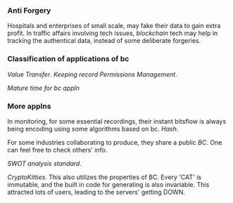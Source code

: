 ### Anti Forgery

Hospitals and enterprises of small scale, may fake their data to gain extra profit.
In traffic affairs involving tech issues, *blockchain* tech may help in tracking the authentical data, instead of some deliberate forgeries.

### Classification of applications of bc

*Value Transfer*.
*Keeping record*
*Permissions Management*.

*Mature time for bc appln*

### More applns

In monitoring, for some essential recordings, their instant bitsflow is always being encoding using some algorithms based on bc.
*Hash*.

For some industries collaborating to produce, they share a public *BC*.
One can feel free to check others' info.

*SWOT analysis standard*.

*CryptoKitties*.
This also utilizes the properties of BC. Every 'CAT' is immutable, and the built in code for generating is also invariable.
This attracted lots of users, leading to the servers' getting DOWN.




